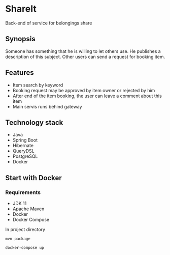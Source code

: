 # ShareIt
Back-end of service for belongings share

## Synopsis
Someone has something that he is willing to let others use. He publishes a description of this subject. Other users can send a request for booking item.

## Features
- Item search by keyword
- Booking request may be approved by item owner or rejected by him
- After end of the item booking, the user can leave a comment about this item
- Main servis runs behind gateway

## Technology stack
- Java
- Spring Boot
- Hibernate
- QueryDSL
- PostgreSQL
- Docker

## Start with Docker
### Requirements
- JDK 11
- Apache Maven
- Docker
- Docker Compose

In project directory

```mvn package```

```docker-compose up```
